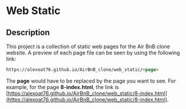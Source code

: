 # Web Static

## Description

This project is a collection of static web pages for the Air BnB clone website. A preview of each page file can be seen by using the following link:

```html
https://alexoat76.github.io/AirBnB_clone/web_static/<page>
```

The **page** would have to be replaced by the page you want to see. For example, for the page **8-index.html**, the link is [https://alexoat76.github.io/AirBnB_clone/web_static/8-index.html](https://alexoat76.github.io/AirBnB_clone/web_static/8-index.html).